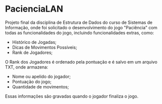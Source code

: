 # PacienciaLAN

Projeto final da disciplina de Estrutura de Dados do curso de Sistemas de Informação, onde foi solicitado o desenvolvimento do jogo "Paciência" com todas as funcionalidades
do jogo, incluindo funcionalidades extras, como:

* Histórico de Jogadas;
* Dicas de Movimentos Possíveis;
* Rank de Jogadores;


O Rank dos Jogadores é ordenado pela pontuação e é salvo em um arquivo TXT, onde armazena:

* Nome ou apelido do jogador;
* Pontuação do jogo;
* Quantidade de movimentos;

Essas informações são gravadas quando o jogador finaliza o jogo.